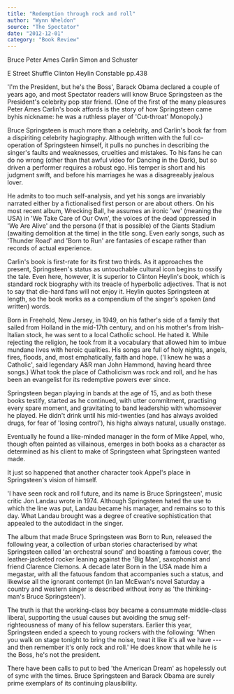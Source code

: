 ```yaml
---
title: "Redemption through rock and roll"
author: "Wynn Wheldon"
source: "The Spectator"
date: "2012-12-01"
category: "Book Review"
---
```


Bruce Peter Ames Carlin Simon and Schuster

E Street Shuffle Clinton Heylin Constable pp.438

'I'm the President, but he's the Boss', Barack Obama declared a couple of years ago, and most Spectator readers will know Bruce Springsteen as the President's celebrity pop star friend. (One of the first of the many pleasures Peter Ames Carlin's book affords is the story of how Springsteen came byhis nickname: he was a ruthless player of 'Cut-throat' Monopoly.)

Bruce Springsteen is much more than a celebrity, and Carlin's book far from a dispiriting celebrity hagiography. Although written with the full co-operation of Springsteen himself, it pulls no punches in describing the singer's faults and weaknesses, cruelties and mistakes. To his fans he can do no wrong (other than that awful video for Dancing in the Dark), but so driven a performer requires a robust ego. His temper is short and his judgment swift, and before his marriages he was a disagreeably jealous lover.

He admits to too much self-analysis, and yet his songs are invariably narrated either by a fictionalised first person or are about others. On his most recent album, Wrecking Ball, he assumes an ironic 'we' (meaning the USA) in 'We Take Care of Our Own', the voices of the dead oppressed in 'We Are Alive' and the persona (if that is possible) of the Giants Stadium (awaiting demolition at the time) in the title song. Even early songs, such as 'Thunder Road' and 'Born to Run' are fantasies of escape rather than records of actual experience.

Carlin's book is first-rate for its first two thirds. As it approaches the present, Springsteen's status as untouchable cultural icon begins to ossify the tale. Even here, however, it is superior to Clinton Heylin's book, which is standard rock biography with its treacle of hyperbolic adjectives. That is not to say that die-hard fans will not enjoy it. Heylin quotes Springsteen at length, so the book works as a compendium of the singer's spoken (and written) words.

Born in Freehold, New Jersey, in 1949, on his father's side of a family that sailed from Holland in the mid-17th century, and on his mother's from Irish- Italian stock, he was sent to a local Catholic school. He hated it. While rejecting the religion, he took from it a vocabulary that allowed him to imbue mundane lives with heroic qualities. His songs are full of holy nights, angels, fires, floods, and, most emphatically, faith and hope. ('I knew he was a Catholic', said legendary A&R man John Hammond, having heard three songs.) What took the place of Catholicism was rock and roll, and he has been an evangelist for its redemptive powers ever since.

Springsteen began playing in bands at the age of 15, and as both these books testify, started as he continued, with utter commitment, practising every spare moment, and gravitating to band leadership with whomsoever he played. He didn't drink until his mid-twenties (and has always avoided drugs, for fear of 'losing control'), his highs always natural, usually onstage.

Eventually he found a like-minded manager in the form of Mike Appel, who, though often painted as villainous, emerges in both books as a character as determined as his client to make of Springsteen what Springsteen wanted made.

It just so happened that another character took Appel's place in Springsteen's vision of himself.

'I have seen rock and roll future, and its name is Bruce Springsteen', music critic Jon Landau wrote in 1974. Although Springsteen hated the use to which the line was put, Landau became his manager, and remains so to this day. What Landau brought was a degree of creative sophistication that appealed to the autodidact in the singer.

The album that made Bruce Springsteen was Born to Run, released the following year, a collection of urban stories characterised by what Springsteen called 'an orchestral sound' and boasting a famous cover, the leather-jacketed rocker leaning against the 'Big Man', saxophonist and friend Clarence Clemons. A decade later Born in the USA made him a megastar, with all the fatuous fandom that accompanies such a status, and likewise all the ignorant contempt (in Ian McEwan's novel Saturday a country and western singer is described without irony as 'the thinking-man's Bruce Springsteen').

The truth is that the working-class boy became a consummate middle-class liberal, supporting the usual causes but avoiding the smug self-righteousness of many of his fellow superstars. Earlier this year, Springsteen ended a speech to young rockers with the following: 'When you walk on stage tonight to bring the noise, treat it like it's all we have --- and then remember it's only rock and roll.' He does know that while he is the Boss, he's not the president.

There have been calls to put to bed 'the American Dream' as hopelessly out of sync with the times. Bruce Springsteen and Barack Obama are surely prime exemplars of its continuing plausibility.